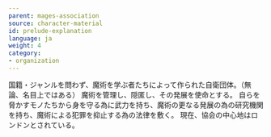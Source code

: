 ```yaml
---
parent: mages-association
source: character-material
id: prelude-explanation
language: ja
weight: 4
category:
- organization
---
```


国籍・ジャンルを問わず、魔術を学ぶ者たちによって作られた自衛団体。（無論、名目上ではある）
魔術を管理し、隠匿し、その発展を使命とする。
自らを脅かすモノたちから身を守る為に武力を持ち、魔術の更なる発展の為の研究機関を持ち、魔術による犯罪を抑止する為の法律を敷く。
現在、協会の中心地はロンドンとされている。
